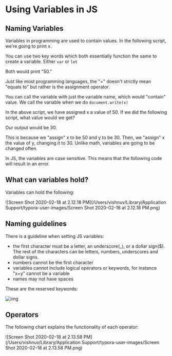 <!--Variables-->

# Using Variables in JS

## Naming Variables

Variables in programming are used to contain values. In the following script, we're going to print x. 

You can use two key words which both essentially function the same to create a variable. Either `var` or `let`

<script>
  var x = 50;
  document.write(x);    
</script>

<script>
  let x = 50;
  document.write(x);    
</script>

Both would print "50."

Just like most programming languages, the "=" doesn't strictly mean "equals to" but rather is the assignment operator. 

You can call the variable with just the variable name, which would "contain" value. We call the variable when we do `document.write(x)`

In the above script, we have assigned x a value of 50. If we did the following script, what value would we get? 

<script>
  var x = 50;
  var y = 30; 
  var x = y;
  document.write(x);
</script>

Our output would be 30. 

This is because we "assign" x to be 50 and y to be 30. Then, we "assign" x the value of y, changing it to 30. Unlike math, variables are going to be changed often. 

In JS, the variables are case sensitive. This means that the following code will result in an error. 

<script>
  var x = 50;
  document.write(X);    
</script>

## What can variables hold? 

Variables can hold the following: 

![Screen Shot 2020-02-18 at 2.12.18 PM](/Users/vishnuv/Library/Application Support/typora-user-images/Screen Shot 2020-02-18 at 2.12.18 PM.png)

## Naming guidelines

There is a guideline when setting JS variables: 

- the first character must be a letter, an underscore(_), or a dollar sign($). The rest of the characters can be letters, numbers, underscores and dollar signs. 
- numbers cannot be the first character
- variables cannot include logical operators or keywords, for instance "x+y" cannot be a variable
- names may not have spaces

These are the reserved keywords:

![img](https://api.sololearn.com/DownloadFile?id=2741)

## Operators

The following chart explains the functionality of each operator:

![Screen Shot 2020-02-18 at 2.13.58 PM](/Users/vishnuv/Library/Application Support/typora-user-images/Screen Shot 2020-02-18 at 2.13.58 PM.png)